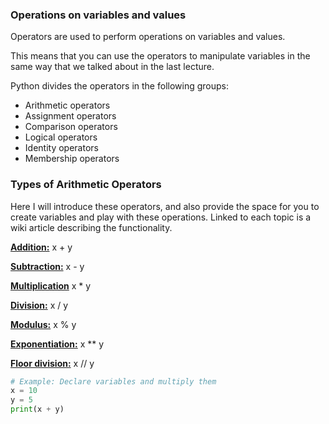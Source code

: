 ### Operations on variables and values

Operators are used to perform operations on variables and values.

This means that you can use the operators to manipulate variables in the same way that we talked about in the last lecture.


Python divides the operators in the following groups:

- Arithmetic operators
- Assignment operators
- Comparison operators
- Logical operators
- Identity operators
- Membership operators


### Types of Arithmetic Operators

Here I will introduce these operators, and also provide the space for you to create variables and play with these operations.  Linked to each topic is a wiki article describing the functionality.

[**Addition:**](https://en.wikipedia.org/wiki/Addition)  x + y

[**Subtraction:**](https://en.wikipedia.org/wiki/Subtraction) x - y

[**Multiplication**](https://en.wikipedia.org/wiki/Multiplication) x * y

[**Division:**](https://en.wikipedia.org/wiki/Division_(mathematics)) x / y

[**Modulus:**](https://en.wikipedia.org/wiki/Modulus) x % y

[**Exponentiation:**](https://en.wikipedia.org/wiki/Exponentiation) x ** y

[**Floor division:**](http://mathworld.wolfram.com/IntegerDivision.html) x // y

```python
# Example: Declare variables and multiply them
x = 10
y = 5
print(x + y)
```
